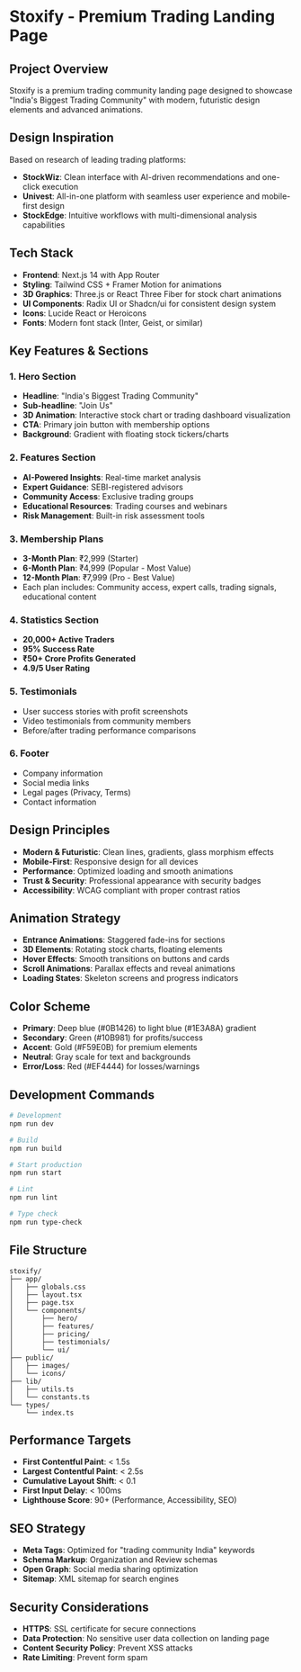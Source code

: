 # Stoxify - Premium Trading Landing Page

## Project Overview
Stoxify is a premium trading community landing page designed to showcase "India's Biggest Trading Community" with modern, futuristic design elements and advanced animations.

## Design Inspiration
Based on research of leading trading platforms:
- **StockWiz**: Clean interface with AI-driven recommendations and one-click execution
- **Univest**: All-in-one platform with seamless user experience and mobile-first design
- **StockEdge**: Intuitive workflows with multi-dimensional analysis capabilities

## Tech Stack
- **Frontend**: Next.js 14 with App Router
- **Styling**: Tailwind CSS + Framer Motion for animations
- **3D Graphics**: Three.js or React Three Fiber for stock chart animations
- **UI Components**: Radix UI or Shadcn/ui for consistent design system
- **Icons**: Lucide React or Heroicons
- **Fonts**: Modern font stack (Inter, Geist, or similar)

## Key Features & Sections

### 1. Hero Section
- **Headline**: "India's Biggest Trading Community"
- **Sub-headline**: "Join Us"
- **3D Animation**: Interactive stock chart or trading dashboard visualization
- **CTA**: Primary join button with membership options
- **Background**: Gradient with floating stock tickers/charts

### 2. Features Section
- **AI-Powered Insights**: Real-time market analysis
- **Expert Guidance**: SEBI-registered advisors
- **Community Access**: Exclusive trading groups
- **Educational Resources**: Trading courses and webinars
- **Risk Management**: Built-in risk assessment tools

### 3. Membership Plans
- **3-Month Plan**: ₹2,999 (Starter)
- **6-Month Plan**: ₹4,999 (Popular - Most Value)
- **12-Month Plan**: ₹7,999 (Pro - Best Value)
- Each plan includes: Community access, expert calls, trading signals, educational content

### 4. Statistics Section
- **20,000+ Active Traders**
- **95% Success Rate**
- **₹50+ Crore Profits Generated**
- **4.9/5 User Rating**

### 5. Testimonials
- User success stories with profit screenshots
- Video testimonials from community members
- Before/after trading performance comparisons

### 6. Footer
- Company information
- Social media links
- Legal pages (Privacy, Terms)
- Contact information

## Design Principles
- **Modern & Futuristic**: Clean lines, gradients, glass morphism effects
- **Mobile-First**: Responsive design for all devices
- **Performance**: Optimized loading and smooth animations
- **Trust & Security**: Professional appearance with security badges
- **Accessibility**: WCAG compliant with proper contrast ratios

## Animation Strategy
- **Entrance Animations**: Staggered fade-ins for sections
- **3D Elements**: Rotating stock charts, floating elements
- **Hover Effects**: Smooth transitions on buttons and cards
- **Scroll Animations**: Parallax effects and reveal animations
- **Loading States**: Skeleton screens and progress indicators

## Color Scheme
- **Primary**: Deep blue (#0B1426) to light blue (#1E3A8A) gradient
- **Secondary**: Green (#10B981) for profits/success
- **Accent**: Gold (#F59E0B) for premium elements
- **Neutral**: Gray scale for text and backgrounds
- **Error/Loss**: Red (#EF4444) for losses/warnings

## Development Commands
```bash
# Development
npm run dev

# Build
npm run build

# Start production
npm run start

# Lint
npm run lint

# Type check
npm run type-check
```

## File Structure
```
stoxify/
├── app/
│   ├── globals.css
│   ├── layout.tsx
│   ├── page.tsx
│   └── components/
│       ├── hero/
│       ├── features/
│       ├── pricing/
│       ├── testimonials/
│       └── ui/
├── public/
│   ├── images/
│   └── icons/
├── lib/
│   ├── utils.ts
│   └── constants.ts
└── types/
    └── index.ts
```

## Performance Targets
- **First Contentful Paint**: < 1.5s
- **Largest Contentful Paint**: < 2.5s
- **Cumulative Layout Shift**: < 0.1
- **First Input Delay**: < 100ms
- **Lighthouse Score**: 90+ (Performance, Accessibility, SEO)

## SEO Strategy
- **Meta Tags**: Optimized for "trading community India" keywords
- **Schema Markup**: Organization and Review schemas
- **Open Graph**: Social media sharing optimization
- **Sitemap**: XML sitemap for search engines

## Security Considerations
- **HTTPS**: SSL certificate for secure connections
- **Data Protection**: No sensitive user data collection on landing page
- **Content Security Policy**: Prevent XSS attacks
- **Rate Limiting**: Prevent form spam